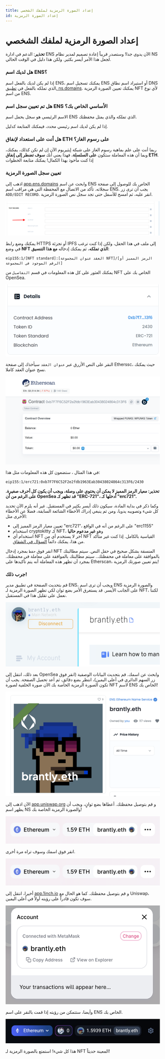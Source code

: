 ```yaml
---
title: إعداد الصورة الرمزية لملفك الشخصي
id: إعداد الصورة الرمزية
---
```


# إعداد الصورة الرمزية لملفك الشخصي

**تحذير**: الدعم في ادارة ENS الآن يدوي جدا! وستصدر قريباً إعادة تصميم لمدير نظام NS لجعل هذا الأمر أيسر بكثير. ولكن هذا دليل في الوقت الحالي.

### هل لديك اسم ENS؟

إذا لم يكن لديك بالفعل اسم ENS، يمكنك تسجيل اسم ENS أو استيراد اسم نطاق DNS الذي تملكه بالفعل في [تطبيق. ns.domains](https://app.ens.domains). يمكنك تعيين الصورة الرمزية NFT لأي نوع من اسم ENS.

### هل تم تعيين سجل اسم ENS الأساسي الخاص بك؟

الاسم الرئيسي هو سجل يحمل اسم ENS الذي تملكه والذي يمثل محفظتك.

إذا لم يكن لديك اسم رئيسي محدد، فيمكنك المتابعة <!-- **Primary Name Guide Link ** --> كدليل.

### هل أنت على استعداد لإنفاق ETH على رسوم الغاز؟

ربما أنت على علم بماهية رسوم الغاز على شبكة إيثيريوم الآن إن لم تكن كذلك، يمكنك<!-- \[read here\](/references/ethereum/what-are-gas-fees.md) -->، وبما أن هذه المعاملة ستكون **على السلسلة**، فهذا يعني أنك **سوف تضطر إلى إنفاق ETH**. إذا كنت مأخوذ بهذا الكمال! يمكنك متابعة الخطوات

### تعيين سجل الصورة الرمزية

اذهب إلى [app.ens.domains](https://app.ens.domains) وابحث عن اسم ENS الخاص بك للوصول إلى صفحة سجلاته. تأكد من الاتصال مع المحفظة التي هي مراقب اسم ENS. يجب أن ترى زر `ADD/EDIT RECORD`. انقر عليه، ثم امسح للأسفل حتى تجد سجل نص الصورة الرمزية.

![إعداد سجل الصورة الرمزية الخاص بك.](./img/set-avatar-1.png "حدد موقع سجل الصورة الرمزية لإجراء تغيير.")

يمكنك وضع رابط HTTPS أو تجزئة IPFS إلى ملف في هذا الحقل، ولكن إذا كنت ترغب في وضع **NFT الذي تملكه**، ثم يمكنك إدخاله **مع هذا التنسيق**:

```
eip155:1/[NFT standard]:[العقد عنوان المجموعة NFT]/[الرمز المميز أو الرقم الموجود في المجموعة]
```

يمكنك العثور على كل هذه المعلومات في قسم `التفاصيل` من NFT الخاص بك على OpenSea.

![إعداد سجل الصورة الرمزية الخاص بك.](./img/set-avatar-2.png "افحص عنوان العقد ومعرف الرمز المميز لبناء رابط الصورة الرمزية الخاص بك.")

النقر على النص الأزرق عبر `عنوان العقد` سيأخذك إلى صفحة Etherssc، حيث يمكنك نسخ عنوان العقد كاملا.

![إعداد سجل الصورة الرمزية الخاص بك.](./img/set-avatar-3.png "يمكن العثور على عنوان العقد لصورتك أيضاً على etherscan.io.")

في هذا المثال ، ستضعون كل هذه المعلومات مثل هذا:

```
eip155:1/erc721:0xb7F7F6C52F2e2fdb1963Eab30438024864c313F6/2430
```

**تحذير: معيار الرمز المميز لا يمكن أن يحتوي على وصلة، ويجب أن يكون كل أحرف صغيرة. على الرغم من أن OpenSea قد تظهر كـ "ERC-721"، أدخلها كـ "erc721".**

وكما ذكر في بداية المادة، سيكون ذلك أيسر بكثير في المستقبل. غير أنه يلزم الآن تحديد كل شيء وتصويبه يدويا، ومن ثم ينبغي إدراك الأخطاء الشائعة السابقة، فضلا عن الأخطاء الأخرى مثل:

* تعيين معيار الرمز المميز إلى "erc721"، على الرغم من أنه في الواقع "erc1155"
* استخدام cryptokitty كـ NFT، وهو **غير مدعوم حاليا**
* استخدام أي NFT آخر لا يستخدم أي من NFT القياسية بالكامل. إذا كنت غير متأكد من هذا، يمكنك دائماً [السؤال في الشقاق](https://chat.ens.domains).

انقر فوق `حفظ` بمجرد إدخال NFT المنسقة بشكل صحيح في حقل النص. سيتم مطالبتك بالموافقة على معاملة في محفظتك.. سيتم مطالبتك بالموافقة على معاملة في محفظتك. بمجرد أن تظهر هذه المعاملة أنه يتم تأكيدها على Etherscan، يتم تعيين صورتك الرمزية!

### جرب ذلك!

قم بتحديث الصفحة في تطبيق مدير ENS، ويجب أن ترى اسم ENS والصورة الرمزية على الجانب الأيسر. قد يستغرق الأمر بضع ثوان لكي تظهر الصورة الرمزية لـ NFT، لكننا نعمل على تقليل هذا في المستقبل.

![إعداد سجل الصورة الرمزية الخاص بك.](./img/set-avatar-4.png "إذا تم تعيينه بشكل صحيح، سيتم عرض صورتك الرمزية في تطبيق المدير.")

بعد ذلك، انتقل إلى OpenSea وابحث عن اسمك. قم بتحديث البيانات الوصفية (انقر فوق زر السهم الدائري في أعلى اليمين)، انتظر بضع دقائق، ثم أعد تحميل الصفحة. يجب أن تكون الصورة الرمزية الخاصة بك الآن صورة الخلفية لصورة NFT لاسم ENS الخاص بك!

![إعداد سجل الصورة الرمزية الخاص بك.](./img/set-avatar-5.png "ستعرض صورتك الرمزية أيضًا الأسواق في الصورة من أجلك اسم ENS.")

الآن اذهب إلى [app.uniswap.org](https://app.uniswap.org) و قم بتوصيل محفظتك. أعطاها بضع ثوانٍ، ويجب أن يظهر اسم NS والصورة الرمزية الخاصة بك!

![إعداد سجل الصورة الرمزية الخاص بك.](./img/set-avatar-6.png "صورتك الرمزية في غير المقايضة")

انقر فوق اسمك وسوف تراه مرة أخرى.

![إعداد سجل الصورة الرمزية الخاص بك.](./img/set-avatar-6.png "صورتك الرمزية على uniswap.")

أخيرا، انتقل إلى [app.1inch.io](https://app.1inch.io) و قم بتوصيل محفظتك. كما هو الحال مع Uniswap، سوف تكون قادراً على رؤيته أولاً في أعلى اليمين.

![إعداد سجل الصورة الرمزية الخاص بك.](./img/set-avatar-7.png "صورتك الرمزية على 1 نص.")

وأيضا، ستتمكن من رؤيته إذا قمت بالنقر على اسم ENS الخاص بك.

![إعداد سجل الصورة الرمزية الخاص بك.](./img/set-avatar-8.png "صورتك الرمزية على 1 نص.")

هذا كل شيء! استمتع بالصورة الرمزية لـ NFT المعينة حديثاً!
